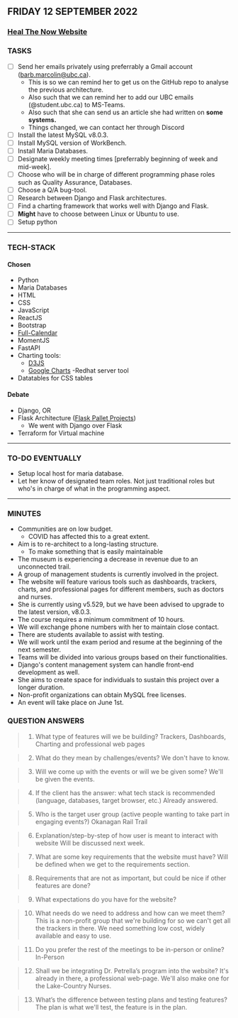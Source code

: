 ## FRIDAY 12 SEPTEMBER 2022

### [Heal The Now Website](https://www.healthenow.com/)

### TASKS

- [ ] Send her emails privately using preferrably a Gmail account (barb.marcolin@ubc.ca).
  - This is so we can remind her to get us on the GitHub repo to analyse the previous architecture.
  - Also such that we can remind her to add our UBC emails (@student.ubc.ca) to MS-Teams.
  - Also such that she can send us an article she had written on **some systems.**
  - Things changed, we can contact her through Discord
- [ ] Install the latest MySQL v8.0.3.
- [ ] Install MySQL version of WorkBench.
- [ ] Install Maria Databases.
- [ ] Designate weekly meeting times [preferrably beginning of week and mid-week].
- [ ] Choose who will be in charge of different programming phase roles such as Quality Assurance, Databases.
- [ ] Choose a Q/A bug-tool.
- [ ] Research between Django and Flask architectures.
- [ ] Find a charting framework that works well with Django and Flask.
- [ ] **Might** have to choose between Linux or Ubuntu to use.
- [ ] Setup python

---

### TECH-STACK

#### Chosen

- Python
- Maria Databases
- HTML
- CSS
- JavaScript
- ReactJS
- Bootstrap
- [Full-Calendar](https://fullcalendar.io/)
- MomentJS
- FastAPI
- Charting tools:
  - [D3JS](https://d3js.org/)
  - [Google Charts](https://developers.google.com/chart)
    -Redhat server tool
- Datatables for CSS tables

#### Debate

- Django, OR
- Flask Architecture ([Flask Pallet Projects](https://flask.palletsprojects.com/en/2.2.x/))
  - We went with Django over Flask
- Terraform for Virtual machine

---

### TO-DO EVENTUALLY

- Setup local host for maria database.
- Let her know of designated team roles. Not just traditional roles but who's in charge of what in the programming aspect.

---

### MINUTES

- Communities are on low budget.
  - COVID has affected this to a great extent.
- Aim is to re-architect to a long-lasting structure.
  - To make something that is easily maintainable
- The museum is experiencing a decrease in revenue due to an unconnected trail.
- A group of management students is currently involved in the project.
- The website will feature various tools such as dashboards, trackers, charts, and professional pages for different members, such as doctors and nurses.
- She is currently using v5.529, but we have been advised to upgrade to the latest version, v8.0.3.
- The course requires a minimum commitment of 10 hours.
- We will exchange phone numbers with her to maintain close contact.
- There are students available to assist with testing.
- We will work until the exam period and resume at the beginning of the next semester.
- Teams will be divided into various groups based on their functionalities.
- Django's content management system can handle front-end development as well.
- She aims to create space for individuals to sustain this project over a longer duration.
- Non-profit organizations can obtain MySQL free licenses.
- An event will take place on June 1st.

### QUESTION ANSWERS

> 1. What type of features will we be building?
>    Trackers, Dashboards, Charting and professional web pages

> 2. What do they mean by challenges/events?
>    We don't have to know.

> 3. Will we come up with the events or will we be given some?
>    We'll be given the events.

> 4. If the client has the answer: what tech stack is recommended (language, databases, target browser, etc.)
>    Already answered.

> 5. Who is the target user group (active people wanting to take part in engaging events?)
>    Okanagan Rail Trail

> 6. Explanation/step-by-step of how user is meant to interact with website
>    Will be discussed next week.

> 7. What are some key requirements that the website must have?
>    Will be defined when we get to the requirements section.

> 8. Requirements that are not as important, but could be nice if other features are done?

> 9. What expectations do you have for the website?

> 10. What needs do we need to address and how can we meet them?
>     This is a non-profit group that we're building for so we can't get all the trackers in there. We need something low cost, widely available and easy to use.

> 11. Do you prefer the rest of the meetings to be in-person or online?
>     In-Person

> 12. Shall we be integrating Dr. Petrella’s program into the website?
>     It's already in there, a professional web-page. We'll also make one for the Lake-Country Nurses.

> 13. What’s the difference between testing plans and testing features?
>     The plan is what we'll test, the feature is in the plan.
